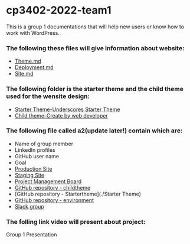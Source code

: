 # cp3402-2022-team1

This is a group 1 documentations that will help new users or know how to work with WordPress.

### The following these files will give information about website:

- [Theme.md](./Theme.md)
- [Deployment.md](./Deployment.md)
- [Site.md](./Site.md)

### The following folder is the starter theme and the child theme used for the wensite design:

- [Starter Theme-Underscores Starter Theme](https://github.com/cp3402-students/cp3402-2022-team1/tree/main/Starter%20Theme)
- [Child theme-Create by web developer](./Labyrinth-child-2.0.0)

### The following file called a2(update later!) contain which are:

- Name of group member
- LinkedIn profiles
- GitHub user name
- Goal
- [Production Site](https://jihpar3.dreamhosters.com/)
- [Staging Site](http://ruchip.sgedu.site/)
- [Project Management Board](https://trello.com/b/NDg5kUFU/cms-team)
- [GitHub repository - childtheme](./Labyrinth-child-2.0.0)
- [GitHub repository - Startertheme](./Starter Theme)
- [GitHub repository - environment](./cp3402-2022-team1)
- [Slack group](https://app.slack.com/client/T1HPNSNKT/C03LW1D2HM2)

### The folling link video will present about project:

Group 1 Presentation
